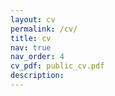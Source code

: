 ```yaml
---
layout: cv
permalink: /cv/
title: cv
nav: true
nav_order: 4
cv_pdf: public_cv.pdf
description:
---
```

